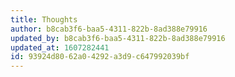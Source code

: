 ```yaml
---
title: Thoughts
author: b8cab3f6-baa5-4311-822b-8ad388e79916
updated_by: b8cab3f6-baa5-4311-822b-8ad388e79916
updated_at: 1607282441
id: 93924d80-62a0-4292-a3d9-c647992039bf
---
```

